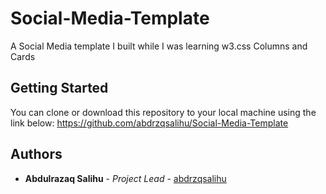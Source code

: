 # Social-Media-Template

A Social Media template I built while I was learning w3.css Columns and Cards

## Getting Started

You can clone or download this repository to your local machine using the link below:
<https://github.com/abdrzqsalihu/Social-Media-Template>


## Authors

* **Abdulrazaq Salihu** - *Project Lead* - [abdrzqsalihu](https://github.com/abdrzqsalihu)

